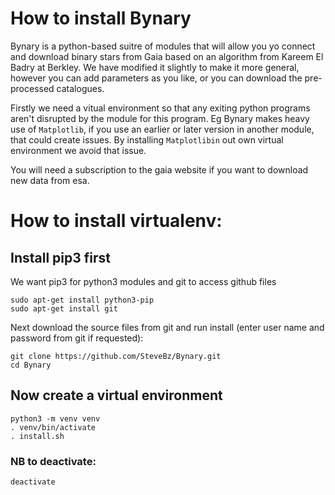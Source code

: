 # How to install Bynary

Bynary is a python-based suitre of modules that will allow you yo connect and download binary stars from Gaia based on an algorithm from Kareem El Badry at Berkley.  We have modified it slightly to make it more general, however you can add parameters as you like, or you can download the pre-processed catalogues.

Firstly we need a vitual environment so that any exiting python programs aren't disrupted by the module for this program.  Eg Bynary makes heavy use of `Matplotlib`, if you use an earlier or later version in another module, that could create issues.  By installing  `Matplotlibin` out own virtual environment we avoid that issue.

You will need a subscription to the gaia website if you want to download new data from esa.

# How to install virtualenv:

## Install pip3 first

We want pip3 for python3 modules and git to access github files

```
sudo apt-get install python3-pip
sudo apt-get install git
```
Next download the source files from git and run install (enter user name and password from git if requested):
```
git clone https://github.com/SteveBz/Bynary.git
cd Bynary
```
## Now create a virtual environment
```
python3 -m venv venv
. venv/bin/activate
. install.sh
```

### NB to deactivate:
```
deactivate
```
